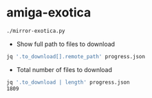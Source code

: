 # amiga-exotica

```bash
./mirror-exotica.py
```

* Show full path to files to download
```bash
jq '.to_download[].remote_path' progress.json
```

* Total number of files to download
```bash
jq '.to_download | length' progress.json
1809
```
